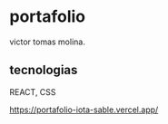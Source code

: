 # portafolio

victor tomas molina.

## tecnologias

REACT, CSS

https://portafolio-iota-sable.vercel.app/
